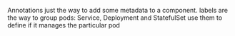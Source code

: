 
Annotations just the way to add some metadata to a  component.
labels are the way to group pods: Service, Deployment and StatefulSet use them to define if it manages the particular pod